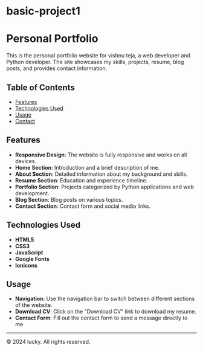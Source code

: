 # basic-project1
# Personal Portfolio

This is the personal portfolio website for vishnu teja, a web developer and Python developer. The site showcases my skills, projects, resume, blog posts, and provides contact information.

## Table of Contents

- [Features](#features)
- [Technologies Used](#technologies-used)
- [Usage](#usage)
- [Contact](#contact)

## Features

- **Responsive Design**: The website is fully responsive and works on all devices.
- **Home Section**: Introduction and a brief description of me.
- **About Section**: Detailed information about my background and skills.
- **Resume Section**: Education and experience timeline.
- **Portfolio Section**: Projects categorized by Python applications and web development.
- **Blog Section**: Blog posts on various topics.
- **Contact Section**: Contact form and social media links.

## Technologies Used

- **HTML5**
- **CSS3**
- **JavaScript**
- **Google Fonts**
- **Ionicons**

## Usage

- **Navigation**: Use the navigation bar to switch between different sections of the website.
- **Download CV**: Click on the "Download CV" link to download my resume.
- **Contact Form**: Fill out the contact form to send a message directly to me
---
© 2024 lucky. All rights reserved.
